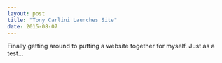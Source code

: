 ```yaml
---
layout: post
title: "Tony Carlini Launches Site"
date: 2015-08-07
---
```


Finally getting around to putting a website together for myself.  Just as a test...
